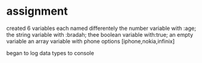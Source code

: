 # assignment
 created 6 variables
 each named differentely
 the number variable with :age;
 the string variable with :bradah;
 thee boolean variable with:true;
an empty variable
an array variable with phone options
[iphone,nokia,infinix]

began to log data types to console
